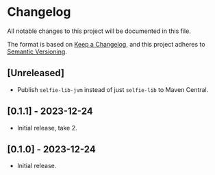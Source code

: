 # Changelog
All notable changes to this project will be documented in this file.

The format is based on [Keep a Changelog](https://keepachangelog.com/en/1.0.0/),
and this project adheres to [Semantic Versioning](https://semver.org/spec/v2.0.0.html).

## [Unreleased]
* Publish `selfie-lib-jvm` instead of just `selfie-lib` to Maven Central.

## [0.1.1] - 2023-12-24
* Initial release, take 2.

## [0.1.0] - 2023-12-24
* Initial release.
